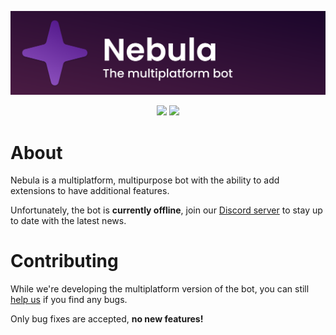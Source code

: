 <div align="center">
  <p>
    <img src="static/banner.svg" />
  </p>
  <p>
    <a href="https://discord.gg/7RdABJhQss"><img src="https://img.shields.io/discord/903852579837059113?color=5865F2&logo=discord&logoColor=white" /></a>
    <a href="https://ptb.discord.com/api/oauth2/authorize?client_id=873918300726394960&permissions=8&scope=bot%20applications.commands"><img src="https://img.shields.io/badge/bot-Invite%20the%20bot%20here!-blue" /></a>
  </p>
</div>

# About
Nebula is a multiplatform, multipurpose bot with the ability to add extensions to have additional features.

Unfortunately, the bot is **currently offline**, join our [Discord server](https://discord.gg/958r8ZgjtZ) to stay up to date with the latest news.

# Contributing
While we're developing the multiplatform version of the bot, you can still [help us](CONTRIBUTING.MD) if you find any bugs.

Only bug fixes are accepted, **no new features!**

